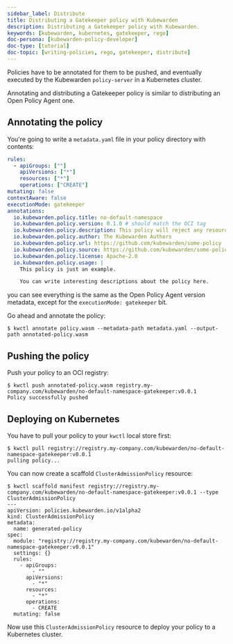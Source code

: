 ```yaml
---
sidebar_label: Distribute
title: Distributing a Gatekeeper policy with Kubewarden
description: Distributing a Gatekeeper policy with Kubewarden.
keywords: [kubewarden, kubernetes, gatekeeper, rego]
doc-persona: [kubewarden-policy-developer]
doc-type: [tutorial]
doc-topic: [writing-policies, rego, gatekeeper, distribute]
---
```


<head>
  <link rel="canonical" href="https://docs.kubewarden.io/tutorials/writing-policies/rego/gatekeeper/distribute"/>
</head>

Policies have to be annotated for them to be pushed,
and eventually executed by the Kubewarden `policy-server` in a Kubernetes cluster.

Annotating and distributing a Gatekeeper policy is similar to distributing an Open Policy Agent one.

## Annotating the policy

You're going to write a `metadata.yaml` file in your policy directory with contents:

```yaml
rules:
  - apiGroups: [""]
    apiVersions: ["*"]
    resources: ["*"]
    operations: ["CREATE"]
mutating: false
contextAware: false
executionMode: gatekeeper
annotations:
  io.kubewarden.policy.title: no-default-namespace
  io.kubewarden.policy.version: 0.1.0 # should match the OCI tag
  io.kubewarden.policy.description: This policy will reject any resource created inside the default namespace
  io.kubewarden.policy.author: The Kubewarden Authors
  io.kubewarden.policy.url: https://github.com/kubewarden/some-policy
  io.kubewarden.policy.source: https://github.com/kubewarden/some-policy
  io.kubewarden.policy.license: Apache-2.0
  io.kubewarden.policy.usage: |
    This policy is just an example.

    You can write interesting descriptions about the policy here.
```

you can see everything is the same as the Open Policy Agent version metadata,
except for the `executionMode: gatekeeper` bit.

Go ahead and annotate the policy:

```console
$ kwctl annotate policy.wasm --metadata-path metadata.yaml --output-path annotated-policy.wasm
```

## Pushing the policy

Push your policy to an OCI registry:

```console
$ kwctl push annotated-policy.wasm registry.my-company.com/kubewarden/no-default-namespace-gatekeeper:v0.0.1
Policy successfully pushed
```

## Deploying on Kubernetes

You have to pull your policy to your `kwctl` local store first:

```console
$ kwctl pull registry://registry.my-company.com/kubewarden/no-default-namespace-gatekeeper:v0.0.1
pulling policy...
```

You can now create a scaffold `ClusterAdmissionPolicy` resource:

```console
$ kwctl scaffold manifest registry://registry.my-company.com/kubewarden/no-default-namespace-gatekeeper:v0.0.1 --type ClusterAdmissionPolicy
---
apiVersion: policies.kubewarden.io/v1alpha2
kind: ClusterAdmissionPolicy
metadata:
  name: generated-policy
spec:
  module: "registry://registry.my-company.com/kubewarden/no-default-namespace-gatekeeper:v0.0.1"
  settings: {}
  rules:
    - apiGroups:
        - ""
      apiVersions:
        - "*"
      resources:
        - "*"
      operations:
        - CREATE
  mutating: false
```

Now use this `ClusterAdmissionPolicy` resource to deploy your policy to a Kubernetes cluster.
